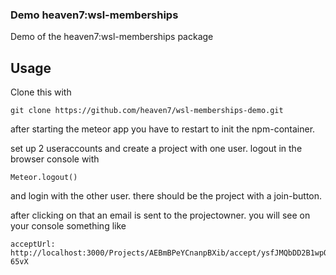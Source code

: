### Demo heaven7:wsl-memberships
Demo of the heaven7:wsl-memberships package

## Usage
Clone this with
```
git clone https://github.com/heaven7/wsl-memberships-demo.git
```
after starting the meteor app you have to restart to init the npm-container.

set up 2 useraccounts and create a project with one user.
logout in the browser console with
```
Meteor.logout()
```
and login with the other user. there should be the project with a join-button.

after clicking on that an email is sent to the projectowner. you will see on your console something like
```
acceptUrl: http://localhost:3000/Projects/AEBmBPeYCnanpBXib/accept/ysfJMQbDD2B1wpQObAm7dPZwuEJtuL70rLiyJg-65vX
```
